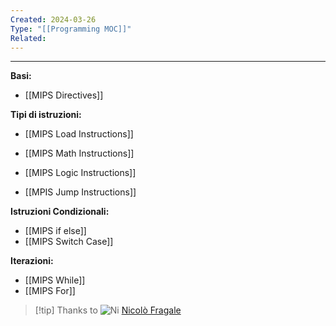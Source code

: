 ```yaml
---
Created: 2024-03-26
Type: "[[Programming MOC]]"
Related:
---
```

---


**Basi:**
- [[MIPS Directives]]


**Tipi di istruzioni:**
- [[MIPS Load Instructions]]
- [[MIPS Math Instructions]]
- [[MIPS Logic Instructions]]


- [[MPIS Jump Instructions]]


**Istruzioni Condizionali:**
- [[MIPS if else]]
- [[MIPS Switch Case]]

**Iterazioni:**
- [[MIPS While]]
- [[MIPS For]]



>[!tip] Thanks to
>![Ni](https://yt3.ggpht.com/w6D0SS4GIDXcKvOvM1smInvkPLEEJz5KIDDZsrXfUDaUVxO4qEWWSc1lnsMql-pDZCL4nwbKsg=s48-c-k-c0x00ffffff-no-rj) [Nicolò Fragale](https://www.youtube.com/@Nico_Fragale)

